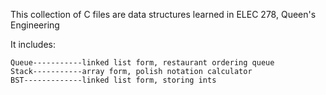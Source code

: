 This collection of C files are data structures learned in ELEC 278, Queen's Engineering

It includes:

	Queue-----------linked list form, restaurant ordering queue
	Stack-----------array form, polish notation calculator
	BST-------------linked list form, storing ints